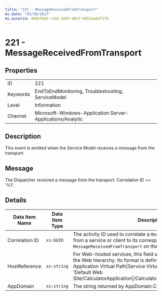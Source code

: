 ```yaml
---
title: "221 - MessageReceivedFromTransport"
ms.date: "03/30/2017"
ms.assetid: 4995f0d5-c182-4d97-981f-6951da6df1fb
---
```

# 221 - MessageReceivedFromTransport
## Properties  


|||  
|-|-|  
|ID|221|  
|Keywords|EndToEndMonitoring, Troubleshooting, ServiceModel|  
|Level|Information|  
|Channel|Microsoft-Windows-Application Server-Applications/Analytic|  

## Description  
 This event is emitted when the Service Model receives a message from the transport.  

## Message  
 The Dispatcher received a message from the transport. Correlation ID == '%1'.  

## Details  


| Data Item Name | Data Item Type |                                                                                                                                                  Description                                                                                                                                                  |
|----------------|----------------|---------------------------------------------------------------------------------------------------------------------------------------------------------------------------------------------------------------------------------------------------------------------------------------------------------------|
| Correlation ID |   `xs:GUID`    |                                                                       The activity ID used to correlate a `MessageSentToTransport` event from a service or client to its corresponding `MessageReceivedFromTransport` on the other end.                                                                       |
| HostReference  |  `xs:string`   | For Web-hosted services, this field uniquely identifies the service in the Web hierarchy. Its format is defined as 'Web Site Name Application Virtual Path&#124;Service Virtual Path&#124;ServiceName'. Example: 'Default Web Site/CalculatorApplication&#124;/CalculatorService.svc&#124;CalculatorService'. |
|   AppDomain    |  `xs:string`   |                                                                                                                         The string returned by AppDomain.CurrentDomain.FriendlyName.                                                                                                                          |


